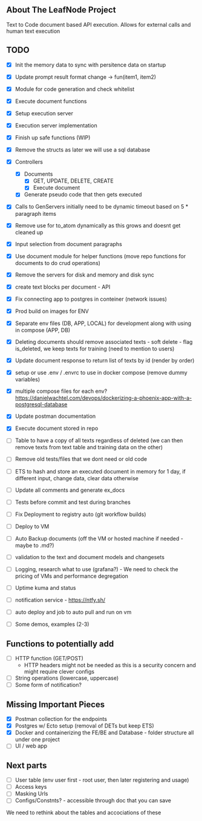 <!-- ABOUT THE PROJECT -->
## About The LeafNode Project

Text to Code document based API execution. Allows for external calls and human text execution


## TODO
- [x] Init the memory data to sync with persitence data on startup
- [x] Update prompt result format change -> fun(item1, item2)
- [x] Module for code generation and check whitelist
- [x] Execute document functions
- [x] Setup execution server
- [x] Execution server implementation
- [x] Finish up safe functions (WIP)
- [x] Remove the structs as later we will use a sql database
- [x] Controllers
    - [x] Documents
        - [x] GET, UPDATE, DELETE, CREATE
        - [x] Execute document
    - [x] Generate pseudo code that then gets executed
- [x] Calls to GenServers initially need to be dynamic timeout based on 5 * paragraph items
- [x] Remove use for to_atom dynamically as this grows and doesnt get cleaned up
- [x] Input selection from document paragraphs
- [x] Use document module for helper functions (move repo functions for documents to do crud operations)
- [x] Remove the servers for disk and memory and disk sync
- [x] create text blocks per document - API
- [x] Fix connecting app to postgres in conteiner (network issues)
- [x] Prod build on images for ENV
- [x] Separate env files (DB, APP, LOCAL) for development along with using in compose (APP, DB)
- [x] Deleting documents should remove associated texts - soft delete - flag is_deleted, we keep texts for training (need to mention to users)
- [x] Update document response to return list of texts by id (render by order)
- [x] setup or use .env / .envrc to use in docker compose (remove dummy variables)
- [x] multiple compose files for each env? https://danielwachtel.com/devops/dockerizing-a-phoenix-app-with-a-postgresql-database
- [x] Update postman documentation
- [x] Execute document stored in repo
- [ ] Table to have a copy of all texts regardless of deleted (we can then remove texts from text table and training data on the other)

- [ ] Remove old tests/files that we dont need or old code
- [ ] ETS to hash and store an executed document in memory for 1 day, if different input, change data, clear data otherwise
- [ ] Update all comments and generate ex_docs
- [ ] Tests before commit and test during branches
- [ ] Fix Deployment to registry auto (git workflow builds)
- [ ] Deploy to VM
- [ ] Auto Backup documents (off the VM or hosted machine if needed - maybe to .md?)
- [ ] validation to the text and document models and changesets
- [ ] Logging, research what to use (grafana?) - We need to check the pricing of VMs and performance degregation
- [ ] Uptime kuma and status
- [ ] notification service - https://ntfy.sh/
- [ ] auto deploy and job to auto pull and run on vm
- [ ] Some demos, examples (2-3)

## Functions to potentially add
- [ ] HTTP function (GET/POST)
    - HTTP headers might not be needed as this is a security concern and might require clever configs
- [ ] String operations (lowercase, uppercase)
- [ ] Some form of notification?

## Missing Important Pieces
- [x] Postman collection for the endpoints
- [x] Postgres w/ Ecto setup (removal of DETs but keep ETS)
- [x] Docker and containerizing the FE/BE and Database - folder structure all under one project
- [ ] UI / web app

## Next parts
- [ ] User table (env user first - root user, then later registering and usage)
- [ ] Access keys
- [ ] Masking Urls
- [ ] Configs/Constnts? - accessible through doc that you can save

We need to rethink about the tables and accociations of these
